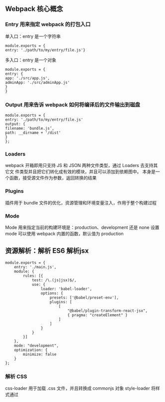 
## Webpack 核心概念
### Entry ⽤来指定 webpack 的打包⼊⼝

单⼊⼝：entry 是⼀个字符串
```
module.exports = {
entry: './path/to/my/entry/file.js'}
```

多⼊⼝：entry 是⼀个对象
```
module.exports = {
entry: {
app: './src/app.js',
adminApp: './src/adminApp.js'
}
}
```

###  Output ⽤来告诉 webpack 如何将编译后的⽂件输出到磁盘
```
module.exports = {
entry: './path/to/my/entry/file.js'
output: {
filename: 'bundle.js’,
path: __dirname + '/dist'
}
};
```

### Loaders
webpack 开箱即用只支持 JS 和 JSON 两种文件类型，通过 Loaders 去支持其它文
件类型并且把它们转化成有效的模块，并且可以添加到依赖图中。
本身是一个函数，接受源文件作为参数，返回转换的结果


### Plugins
插件⽤于 bundle ⽂件的优化，资源管理和环境变量注⼊，作⽤于整个构建过程

### Mode
Mode ⽤来指定当前的构建环境是：production、development 还是 none
设置 mode 可以使⽤ webpack 内置的函数，默认值为 production


## 资源解析：解析 ES6 解析jsx
```
module.exports = {
    entry: './main.js',
    module: {
        rules: [{
            test: /\.(js|jsx)$/,
            use: {
                loader: 'babel-loader',
                options: {
                    presets: ['@babel/preset-env'],
                    plugins: [
                        [
                            "@babel/plugin-transform-react-jsx",
                            { pragma: "createElement" }
                        ]
                    ]
                }
            }
        }]
    },
    mode: "development",
    optimization: {
        minimize: false
    }
};
```

### 解析 CSS

css-loader ⽤于加载 .css ⽂件，并且转换成 commonjs 对象
style-loader 将样式通过<style> 标签插⼊到 head 中
  
### 解析 Less 和 SaSS
  
less-loader ⽤于将 less 转换成 css

### 解析图⽚
file-loader ⽤于处理⽂件

### 解析字体
file-loader 也可以⽤于处理字体

### 解析资源
 url-loader
 ### ⽂件监听
 ⽂件监听是在发现源码发⽣变化时，⾃动重新构建出新的输出⽂件
 webpack 开启监听模式，有两种⽅式：
·启动 webpack 命令时，带上 --watch 参数
·在配置 webpack.config.js 中设置 watch: true

### 热更新
webpack-dev-server

### ⽂件指纹

Hash：和整个项⽬的构建相关，只要项⽬⽂件有修改，整个项⽬构建的 hash 值就会更改
Chunkhash：和 webpack 打包的 chunk 有关，不同的 entry 会⽣成不同的 chunkhash 值
Contenthash：根据⽂件内容来定义 hash ，⽂件内容不变，则 contenthash 不变

### 代码压缩

 - js 内置uglifyjs-webpack-plugin
 
 - css optimize-css-assets-webpack-plugin cssnano
 
 - html-webpack-plugin
 
 
## 组件化核心：用恰当的语言去表示 attribute、property、children


##  setTimeout 与 requestAnimationFrame

```

  setTimeout(() => { }, 16) // 16ms为一帧 推荐

``` 

不推荐以下写法

```
  // promise  
  // requestAnimationFrame(() => {
  //     requestAnimationFrame(() => { // 此处必要 与 setTimeout不完全等价
  //         current.style.transition = 'ease .5s'
  //         next.style.transition = 'ease .5s'
  //         current.style.transform = `translateX(${-100 - 100 * position}%)`
  //         next.style.transform = `translateX(${-100 * nextPosition}%)`
  //     })
  // })

```